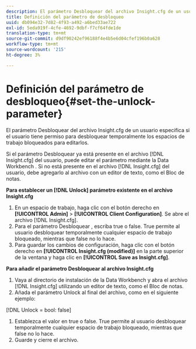 ```yaml
---
description: El parámetro Desbloquear del archivo Insight.cfg de un usuario especifica si el usuario tiene permiso para desbloquear temporalmente los espacios de trabajo bloqueados para editarlos.
title: Definición del parámetro de desbloqueo
uuid: db094e32-7d82-4f93-a492-a6bed33ae722
exl-id: 5eda919f-4cfe-4692-9dbf-f7cf64fde1de
translation-type: tm+mt
source-git-commit: d9df90242ef96188f4e4b5e6d04cfef196b0a628
workflow-type: tm+mt
source-wordcount: '215'
ht-degree: 3%

---
```


# Definición del parámetro de desbloqueo{#set-the-unlock-parameter}

El parámetro Desbloquear del archivo Insight.cfg de un usuario especifica si el usuario tiene permiso para desbloquear temporalmente los espacios de trabajo bloqueados para editarlos.

Si el parámetro Desbloquear ya está presente en el archivo [!DNL Insight.cfg] del usuario, puede editar el parámetro mediante la Data Workbench . Si no está presente en el archivo [!DNL Insight.cfg] del usuario, debe agregarlo al archivo con un editor de texto, como el Bloc de notas.

**Para establecer un  [!DNL Unlock] parámetro existente en el archivo Insight.cfg**

1. En un espacio de trabajo, haga clic con el botón derecho en **[!UICONTROL Admin]** > **[!UICONTROL Client Configuration]**. Se abre el archivo [!DNL Insight.cfg].
1. Para el parámetro Desbloquear , escriba true o false. True permite al usuario desbloquear temporalmente cualquier espacio de trabajo bloqueado, mientras que false no lo hace.
1. Para guardar los cambios de configuración, haga clic con el botón derecho en **[!UICONTROL Insight.cfg (modified)]** en la parte superior de la ventana y haga clic en **[!UICONTROL Save as Insight.cfg]**.

**Para añadir el parámetro Desbloquear al archivo Insight.cfg**

1. Vaya al directorio de instalación de la Data Workbench y abra el archivo [!DNL Insight.cfg] utilizando un editor de texto, como el Bloc de notas.
1. Añada el parámetro Unlock al final del archivo, como en el siguiente ejemplo:

[!DNL Unlock = bool: false]

1. Establezca el valor en true o false. True permite al usuario desbloquear temporalmente cualquier espacio de trabajo bloqueado, mientras que false no lo hace.
1. Guarde y cierre el archivo.
